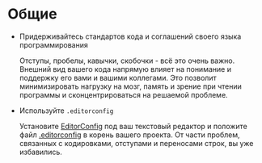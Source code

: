 # Общие

* Придерживайтесь стандартов кода и соглашений своего языка программирования

  Отступы, пробелы, кавычки, скобочки - всё это очень важно. Внешний вид вашего
  кода напрямую влияет на понимание и поддержку его вами и вашими коллегами. Это
  позволит минимизировать нагрузку на мозг, память и зрение при чтении программы
  и сконцентрироваться на решаемой проблеме.

* Используйте `.editorconfig`

  Установите [EditorConfig](http://editorconfig.org/) под ваш текстовый редактор
  и положите файл [.editorconfig](.editorconfig) в корень вашего проекта. От
  части проблем, связанных с кодировками, отступами и переносами строк, вы уже
  избавились.
